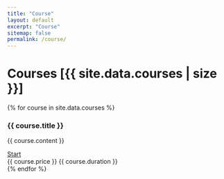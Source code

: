 ```yaml
---
title: "Course"
layout: default
excerpt: "Course"
sitemap: false
permalink: /course/
---
```


<h1>Courses [{{ site.data.courses | size }}]</h1>

{% for course in site.data.courses %}
<div class="course-card">
  <div class="course-description">
    <div class="course-icon"></div>
    <div class="course-text">
      <h3>{{ course.title }}</h3>
      <p>{{ course.content }}</p>
    </div>
  </div>
  <div class="course-footer">
    <a href="{{ course.link }}" class="course-btn">Start</a>
    <div>
      <span class="course-price">{{ course.price }}</span>
      <span class="course-duration">{{ course.duration }}</span>
    </div>
  </div>
</div>
{% endfor %}
